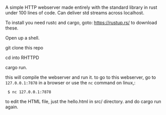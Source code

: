 A simple HTTP webserver made entirely with the standard library in rust under 100 lines of code. Can deliver std streams across localhost.



To install you need rustc and cargo, goto: https://rustup.rs/ to download these.

Open up a shell.

git clone this repo

cd into RHTTPD

cargo run.

this will compile the webserver and run it.
to go to this webserver, go to `127.0.0.1:7878` in a browser
or use the `nc` command on linux,:

` $ nc 127.0.0.1:7878`

to edit the HTML file, just the hello.html in src/ directory.
and do cargo run again. 
